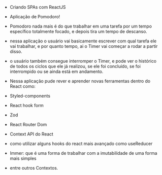 - Criando SPAs com ReactJS

- Aplicação de Pomodoro!

- Pomodoro nada mais é do que trabalhar em uma tarefa por um tempo específico totalmente focado,
e depois tira um tempo de descanso.

- nessa aplicação o usuário vai basicamente escrever com qual tarefa ele vai trabalhar, e 
por quanto tempo, ai o Timer vai começar a rodar a partir disso.

- o usuário também consegue interromper o Timer, e pode ver o histórico de todos os ciclos
que ele já realizou, se ele foi concluído, se foi interrompido ou se ainda está em andamento.

- Nessa aplicação pude rever e aprender novas ferramentas dentro do React como:

- Styled-components
- React hook form
- Zod
- React Router Dom
- Context API do React
- como utilizar alguns hooks do react mais avançado como useReducer
- Immer: que é uma forma de trabalhar com a imutabilidade de uma forma mais simples
- entre outros Contextos.
